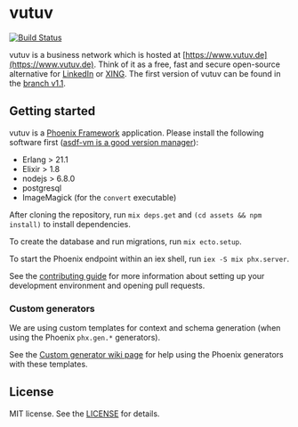 # vutuv

[![Build Status](https://travis-ci.org/vutuv/vutuv.svg?branch=master)](https://travis-ci.org/vutuv/vutuv)

vutuv is a business network which is hosted at [https://www.vutuv.de](https://www.vutuv.de). Think
of it as a free, fast and secure open-source alternative for [LinkedIn](https://www.linkedin.com) or
[XING](https://www.xing.com). The first version of vutuv can be found in the [branch
v1.1](https://github.com/vutuv/vutuv/tree/v1.1).

## Getting started

vutuv is a [Phoenix Framework](http://www.phoenixframework.org/) application.  Please install the
following software first ([asdf-vm is a good version manager](https://github.com/asdf-vm/asdf)):

* Erlang > 21.1
* Elixir > 1.8
* nodejs > 6.8.0
* postgresql
* ImageMagick (for the `convert` executable)

After cloning the repository, run `mix deps.get` and `(cd assets && npm install)`
to install dependencies.

To create the database and run migrations, run `mix ecto.setup`.

To start the Phoenix endpoint within an iex shell, run `iex -S mix phx.server`.

See the [contributing guide](https://github.com/vutuv/vutuv/blob/master/CONTRIBUTING.md)
for more information about setting up your development environment and opening pull
requests.

### Custom generators

We are using custom templates for context and schema generation (when
using the Phoenix `phx.gen.*` generators).

See the [Custom generator wiki page](https://github.com/vutuv/vutuv/wiki/Custom-generators)
for help using the Phoenix generators with these templates.

## License

MIT license. See the [LICENSE](https://github.com/vutuv/vutuv/blob/master/LICENSE.TXT) for details.
